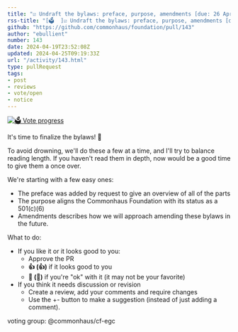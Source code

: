 ```yaml
---
title: "☑️ Undraft the bylaws: preface, purpose, amendments [due: 26 Apr]"
rss-title: "[🗳️  ]☑️ Undraft the bylaws: preface, purpose, amendments [due: 26 Apr]"
github: "https://github.com/commonhaus/foundation/pull/143"
author: "ebullient"
number: 143
date: 2024-04-19T23:52:08Z
updated: 2024-04-25T09:19:33Z
url: "/activity/143.html"
type: pullRequest
tags:
- post
- reviews
- vote/open
- notice
---
```

[![🗳️ Vote progress](https://www.commonhaus.org/votes/commonhaus/foundation/143.svg)](https://github.com/commonhaus/foundation/pull/143#issuecomment-2075423094 "IC_kwDOKRPTI857tHF2")

It's time to finalize the bylaws! 🎉

To avoid drowning, we'll do these a few at a time, and I'll try to balance reading length.
If you haven't read them in depth, now would be a good time to give them a once over.

We're starting with a few easy ones:

- The preface was added by request to give an overview of all of the parts
- The purpose aligns the Commonhaus Foundation with its status as a 501(c)(6)
- Amendments describes how we will approach amending these bylaws in the future.

What to do:

- If you like it or it looks good to you:
    - Approve the PR
    - **👍 (:+1:)** if it looks good to you
    - **👀 (:eyes:)** if you're "ok" with it (it may not be your favorite)
- If you think it needs discussion or revision
    - Create a review, add your comments and require changes
    - Use the +- button to make a suggestion (instead of just adding a comment). 

voting group: @commonhaus/cf-egc 

